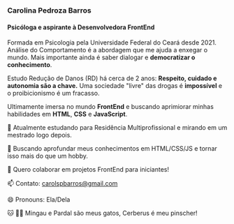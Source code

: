 ### Carolina Pedroza Barros
#### Psicóloga e aspirante à Desenvolvedora FrontEnd

<!--
**carolesi/carolesi** is a ✨ _special_ ✨ repository because its `README.md` (this file) appears on your GitHub profile. -->

Formada em Psicologia pela Universidade Federal do Ceará desde 2021. Análise do Comportamento é a abordagem que me ajuda a enxegar o mundo. Mais importante ainda é saber dialogar e **democratizar o conhecimento**.

Estudo Redução de Danos (RD) há cerca de 2 anos: **Respeito, cuidado e autonomia são a chave.**
Uma sociedade "livre" das drogas é **impossível** e o proibicionismo é um fracasso.

Ultimamente imersa no mundo **FrontEnd** e buscando aprimiorar minhas habilidades em **HTML**, **CSS** e **JavaScript**.

🔭 Atualmente estudando para Residência Multiprofissional e mirando em um mestrado logo depois.

🌱 Buscando aprofundar meus conhecimentos em HTML/CSS/JS e tornar isso mais do que um hobby. 

👯 Quero colaborar em projetos FrontEnd para iniciantes!

📫 Contato: carolspbarros@gmail.com

😄 Pronouns: Ela/Dela

:cat: :service_dog: Mingau e Pardal são meus gatos, Cerberus é meu pinscher!
